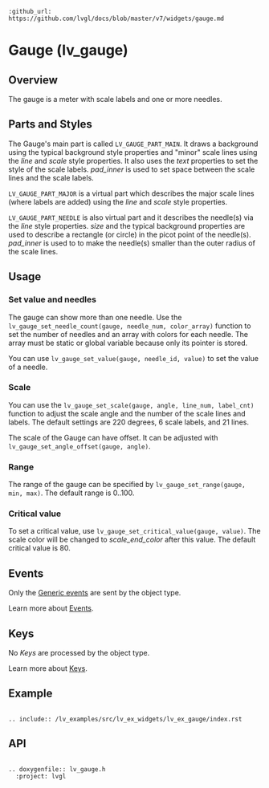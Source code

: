 ```eval_rst
:github_url: https://github.com/lvgl/docs/blob/master/v7/widgets/gauge.md
```
# Gauge (lv_gauge)

## Overview
The gauge is a meter with scale labels and one or more needles.

## Parts and Styles
The Gauge's main part is called `LV_GAUGE_PART_MAIN`. It draws a background using the typical background style properties and "minor" scale lines using the *line* and *scale* style properties.
It also uses the *text* properties to set the style of the scale labels. *pad_inner* is used to set space between the scale lines and the scale labels. 

`LV_GAUGE_PART_MAJOR` is a virtual part which describes the  major scale lines (where labels are added) using the *line* and *scale* style properties.

`LV_GAUGE_PART_NEEDLE` is also virtual part and it describes the needle(s) via the *line* style properties. 
*size* and the typical background properties are used to describe a rectangle (or circle) in the picot point of the needle(s).
*pad_inner* is used to to make the needle(s) smaller than the outer radius of the scale lines.

## Usage

### Set value and needles
The gauge can show more than one needle.
Use the `lv_gauge_set_needle_count(gauge, needle_num, color_array)` function to set the number of needles and an array with colors for each needle. 
The array must be static or global variable because only its pointer is stored.

You can use `lv_gauge_set_value(gauge, needle_id, value)` to set the value of a needle.


### Scale
You can use the `lv_gauge_set_scale(gauge, angle, line_num, label_cnt)` function to adjust the scale angle and the number of the scale lines and labels.
The default settings are 220 degrees, 6 scale labels, and 21 lines.

The scale of the Gauge can have offset. It can be adjusted with `lv_gauge_set_angle_offset(gauge, angle)`.

### Range
The range of the gauge can be specified by `lv_gauge_set_range(gauge, min, max)`. The default range is 0..100.

### Critical value
To set a critical value, use `lv_gauge_set_critical_value(gauge, value)`. The scale color will be changed to *scale_end_color* after this value. The default critical value is 80.

## Events
Only the [Generic events](/overview/event.html#generic-events) are sent by the object type.

Learn more about [Events](/overview/event).

## Keys
No *Keys* are processed by the object type.

Learn more about [Keys](/overview/indev).

## Example

```eval_rst

.. include:: /lv_examples/src/lv_ex_widgets/lv_ex_gauge/index.rst

```
## API

```eval_rst

.. doxygenfile:: lv_gauge.h
  :project: lvgl

```
